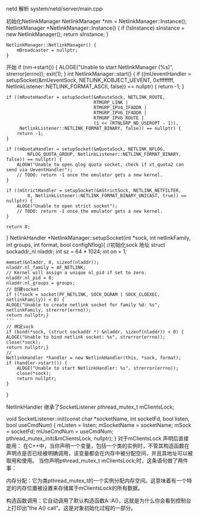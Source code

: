 netd 解析 
system/netd/server/main.cpp

初始化NetlinkManager
NetlinkManager *nm = NetlinkManager::Instance();
    NetlinkManager *NetlinkManager::Instance() {
    if (!sInstance)
        sInstance = new NetlinkManager();
    return sInstance;
}

    NetlinkManager::NetlinkManager() {
        mBroadcaster = nullptr;
    }
开始
if (nm->start()) {
    ALOGE("Unable to start NetlinkManager (%s)", strerror(errno));
    exit(1);
}
int NetlinkManager::start() {
    if ((mUeventHandler = setupSocket(&mUeventSock, NETLINK_KOBJECT_UEVENT,
         0xffffffff, NetlinkListener::NETLINK_FORMAT_ASCII, false)) == nullptr) {
        return -1;
    }

    if ((mRouteHandler = setupSocket(&mRouteSock, NETLINK_ROUTE,
                                     RTMGRP_LINK |
                                     RTMGRP_IPV4_IFADDR |
                                     RTMGRP_IPV6_IFADDR |
                                     RTMGRP_IPV6_ROUTE |
                                     (1 << (RTNLGRP_ND_USEROPT - 1)),
         NetlinkListener::NETLINK_FORMAT_BINARY, false)) == nullptr) {
        return -1;
    }

    if ((mQuotaHandler = setupSocket(&mQuotaSock, NETLINK_NFLOG,
            NFLOG_QUOTA_GROUP, NetlinkListener::NETLINK_FORMAT_BINARY, false)) == nullptr) {
        ALOGW("Unable to open qlog quota socket, check if xt_quota2 can send via UeventHandler");
        // TODO: return -1 once the emulator gets a new kernel.
    }

    if ((mStrictHandler = setupSocket(&mStrictSock, NETLINK_NETFILTER,
            0, NetlinkListener::NETLINK_FORMAT_BINARY_UNICAST, true)) == nullptr) {
        ALOGE("Unable to open strict socket");
        // TODO: return -1 once the emulator gets a new kernel.
    }

    return 0;
}
NetlinkHandler *NetlinkManager::setupSocket(int *sock, int netlinkFamily,
    int groups, int format, bool configNflog){
    //初始化sock 地址
    struct sockaddr_nl nladdr;
    int sz = 64 * 1024;
    int on = 1;

    memset(&nladdr, 0, sizeof(nladdr));
    nladdr.nl_family = AF_NETLINK;
    // Kernel will assign a unique nl_pid if set to zero.
    nladdr.nl_pid = 0;
    nladdr.nl_groups = groups;
    // 创建socket
    if ((*sock = socket(PF_NETLINK, SOCK_DGRAM | SOCK_CLOEXEC, netlinkFamily)) < 0) {
    ALOGE("Unable to create netlink socket for family %d: %s", netlinkFamily, strerror(errno));
    return nullptr;}
    '''
    // 绑定sock
    if (bind(*sock, (struct sockaddr *) &nladdr, sizeof(nladdr)) < 0) {
    ALOGE("Unable to bind netlink socket: %s", strerror(errno));
    close(*sock);
    return nullptr;}
    // 
    NetlinkHandler *handler = new NetlinkHandler(this, *sock, format);
    if (handler->start()) {
        ALOGE("Unable to start NetlinkHandler: %s", strerror(errno));
        close(*sock);
        return nullptr;
    }
}

NetlinkHandler 继承了SocketListener
pthread_mutex_t         mClientsLock;

void SocketListener::init(const char *socketName, int socketFd, bool listen, bool useCmdNum) {
    mListen = listen;
    mSocketName = socketName;
    mSock = socketFd;
    mUseCmdNum = useCmdNum;
    pthread_mutex_init(&mClientsLock, nullptr);
}
对于mClientsLock 声明后直接能用：
在C++中，当你声明一个变量，包括一个类的实例时，不管其构造函数在声明点是否已经被明确调用，该变量都会在内存中被分配空间，并且其地址可以被取用和使用。
当你声明pthread_mutex_t mClientsLock;时，这条语句做了两件事：

内存分配：它为类pthread_mutex_t的一个实例分配内存空间。这意味着有一个特定的内存位置被设置来存储属于mClientsLock的所有数据。

构造函数调用：它自动调用了默认构造函数A::A()，这就是为什么你会看到控制台上打印出"the A() call"。这是对象初始化过程的一部分。